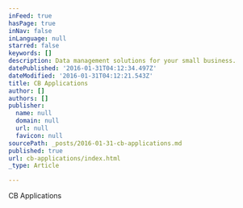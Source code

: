 ```yaml
---
inFeed: true
hasPage: true
inNav: false
inLanguage: null
starred: false
keywords: []
description: Data management solutions for your small business.
datePublished: '2016-01-31T04:12:34.497Z'
dateModified: '2016-01-31T04:12:21.543Z'
title: CB Applications
author: []
authors: []
publisher:
  name: null
  domain: null
  url: null
  favicon: null
sourcePath: _posts/2016-01-31-cb-applications.md
published: true
url: cb-applications/index.html
_type: Article

---
```

CB Applications